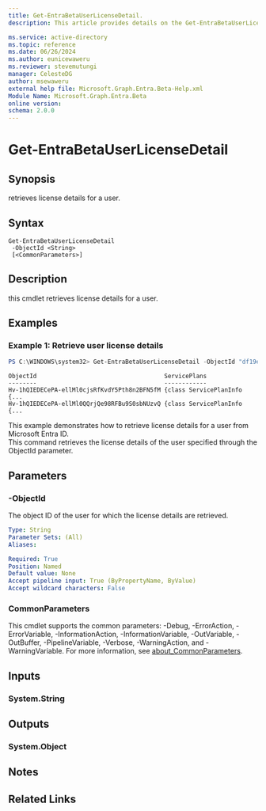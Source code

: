 ```yaml
---
title: Get-EntraBetaUserLicenseDetail.
description: This article provides details on the Get-EntraBetaUserLicenseDetail command.

ms.service: active-directory
ms.topic: reference
ms.date: 06/26/2024
ms.author: eunicewaweru
ms.reviewer: stevemutungi
manager: CelesteDG
author: msewaweru
external help file: Microsoft.Graph.Entra.Beta-Help.xml
Module Name: Microsoft.Graph.Entra.Beta
online version:
schema: 2.0.0
---
```


# Get-EntraBetaUserLicenseDetail

## Synopsis
retrieves license details for a user.

## Syntax

```
Get-EntraBetaUserLicenseDetail 
 -ObjectId <String> 
 [<CommonParameters>]
```

## Description
this cmdlet retrieves license details for a user.

## Examples

### Example 1: Retrieve user license details
```powershell
PS C:\WINDOWS\system32> Get-EntraBetaUserLicenseDetail -ObjectId "df19e8e6-2ad7-453e-87f5-037f6529ae16"
```
```output
ObjectId                                    ServicePlans
--------                                    ------------
Hv-1hQIEDECePA-ellMl0cjsRfKvdY5Pth8n2BFN5fM {class ServicePlanInfo {...
Hv-1hQIEDECePA-ellMl0QQrjQe98RFBu9S0sbNUzvQ {class ServicePlanInfo {...
```

This example demonstrates how to retrieve license details for a user from Microsoft Entra ID.    
This command retrieves the license details of the user specified through the ObjectId parameter.

## Parameters

### -ObjectId
The object ID of the user for which the license details are retrieved.

```yaml
Type: String
Parameter Sets: (All)
Aliases:

Required: True
Position: Named
Default value: None
Accept pipeline input: True (ByPropertyName, ByValue)
Accept wildcard characters: False
```

### CommonParameters
This cmdlet supports the common parameters: -Debug, -ErrorAction, -ErrorVariable, -InformationAction, -InformationVariable, -OutVariable, -OutBuffer, -PipelineVariable, -Verbose, -WarningAction, and -WarningVariable. For more information, see [about_CommonParameters](https://go.microsoft.com/fwlink/?LinkID=113216).

## Inputs

### System.String
## Outputs

### System.Object
## Notes

## Related Links
